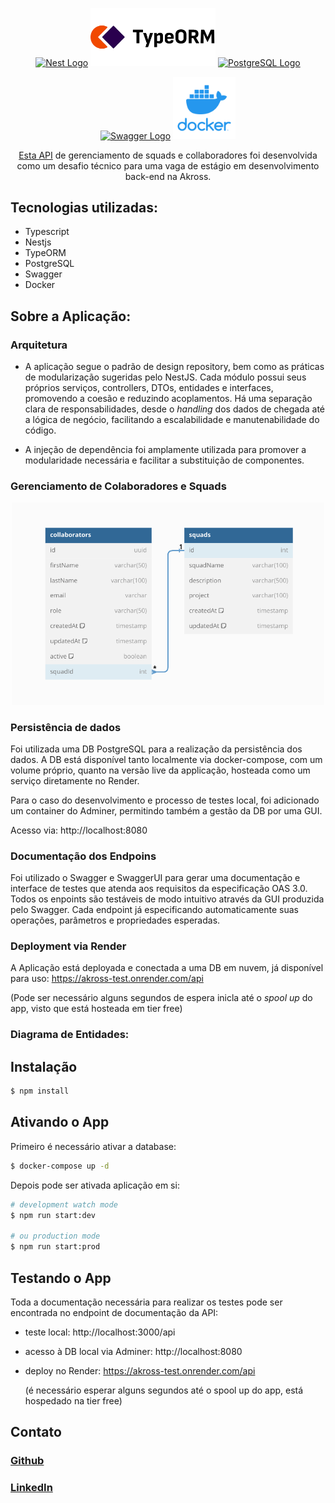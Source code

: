 <p align="center">
  <a href="http://nestjs.com/" target="blank"><img src="https://nestjs.com/img/logo-small.svg" width="100" alt="Nest Logo" /></a>
  <a href="https://typeorm.io/" target="blank"><img src="https://github.com/typeorm/typeorm/raw/master/resources/logo_big.png" width="200" alt="TypeORM Logo" /></a>
  <a href="https://www.postgresql.org/" target="blank"><img src="https://www.postgresql.org/media/img/about/press/elephant.png" width="100" alt="PostgreSQL Logo" /></a>
</p>
<p align="center">
  <a href="https://swagger.io/" target="blank"><img src="https://upload.wikimedia.org/wikipedia/commons/a/ab/Swagger-logo.png" width="100" alt="Swagger Logo" /></a>
  <a href="https://www.postgresql.org/" target="blank"><img src="./assets/dockerlogo.png" height="100" alt="Docker Logo" /></a>
</p>


  <p align="center"><a href="https://akross-test.onrender.com/api" target="_blank">Esta API</a> de gerenciamento de squads e collaboradores foi desenvolvida como um desafio técnico para uma vaga de estágio em desenvolvimento back-end na Akross.</p>

## Tecnologias utilizadas:
- Typescript
- Nestjs
- TypeORM
- PostgreSQL
- Swagger
- Docker

## Sobre a Aplicação:

### Arquitetura

  - A aplicação segue o padrão de design repository, bem como as práticas de modularização sugeridas pelo NestJS. Cada módulo possui seus próprios serviços, controllers, DTOs, entidades e interfaces, promovendo a coesão e reduzindo acoplamentos. Há uma separação clara de responsabilidades, desde o *handling* dos dados de chegada até a lógica de negócio, facilitando a escalabilidade e manutenabilidade do código.
  
  - A injeção de dependência foi amplamente utilizada para promover a modularidade necessária e facilitar a substituição de componentes.

### Gerenciamento de Colaboradores e Squads

<p align="center">
  <img src="./assets/DBDiagram.png" width="500" alt="Diagrama" /></a>
</p>

### Persistência de dados
  Foi utilizada uma DB PostgreSQL para a realização da persistência dos dados. A DB está disponível tanto localmente via docker-compose, com um volume próprio, quanto na versão live da applicação, hosteada como um serviço diretamente no Render.

  Para o caso do desenvolvimento e processo de testes local, foi adicionado um container do Adminer, permitindo também a gestão da DB por uma GUI.
  
  Acesso via: http://localhost:8080

### Documentação dos Endpoins
  Foi utilizado o Swagger e SwaggerUI para gerar uma documentação e interface de testes que atenda aos requisitos da especificação OAS 3.0. Todos os enpoints são testáveis de modo intuitivo através da GUI produzida pelo Swagger. Cada endpoint já especificando automaticamente suas operações, parâmetros e propriedades esperadas.

### Deployment via Render
  A Aplicação está deployada e conectada a uma DB em nuvem, já disponível para uso: https://akross-test.onrender.com/api

  (Pode ser necessário alguns segundos de espera inicla até o *spool up* do app, visto que está hosteada em tier free)

### Diagrama de Entidades:

## Instalação

```bash
$ npm install
```

## Ativando o App
Primeiro é necessário ativar a database:
```bash
$ docker-compose up -d
```
Depois pode ser ativada aplicação em si:

```bash
# development watch mode
$ npm run start:dev

# ou production mode
$ npm run start:prod
```
## Testando o App
Toda a documentação necessária para realizar os testes pode ser encontrada no endpoint de documentação da API:

- teste local: http://localhost:3000/api
- acesso à DB local via Adminer: http://localhost:8080
- deploy no Render: https://akross-test.onrender.com/api

  (é necessário esperar alguns segundos
até o spool up do app, está hospedado na tier free)


## Contato

### [Github](https://github.com/erisdll)

### [LinkedIn](https://linkedin.com/in/erika-mello)
